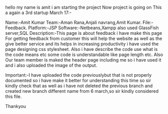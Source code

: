 hello my name is amit i am starting the project
Now project is going on
This a again a 3rd startup
March 17:-

Name:-Amit Kumar
Team:-Aman Rana,Anjali navrang,Amit Kumar.
File:- Feedback.
Platform:-JSP
Software:-Netbeans,Xampp also used GlassFish server,SQL
Description:-This page is about feedback i have make this page For getting feedback from customer this will help the website as well as the give better service and its helps in increasing productivity i have used the page designing css stylesheet. Also i have describe the code use what is the code means etc some code is understandable like page length etc. Also Our team member is maked the header page including me so i have used it and i also uploaded the image of the output.

Important:-I have uploaded the code previouslybut that is not properly documented so i have make it better for understanding this time so sir kindly check that as well as i have not deleted the previous branch and created new branch different name from 6 march,so sir kindly considered this file.

Thankyou
